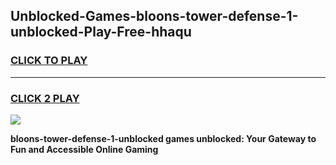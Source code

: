 
## Unblocked-Games-bloons-tower-defense-1-unblocked-Play-Free-hhaqu
<h3>
<a href="https://premium76.site?title=bloons-tower-defense-1-unblocked&ref=20M">CLICK TO PLAY</a></h3>
<hr>

<h3>
<a href="https://premium76.site?title=bloons-tower-defense-1-unblocked&ref=20M">CLICK 2 PLAY</a>
  
</h3>

<a href="https://premium76.site?title=bloons-tower-defense-1-unblocked&ref=19M"><img src="https://clearcache.store/games.png"></a>


**bloons-tower-defense-1-unblocked games unblocked: Your Gateway to Fun and Accessible Online Gaming**
